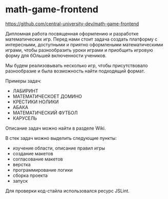 # math-game-frontend

https://github.com/central-university-dev/math-game-frontend

Дипломная работа посвященная оформлению и разработке математических игр.
Перед нами стоит задача создать платформу с интересными, доступными и приятно оформлеными математическими играми, чтобы разнообразить уроки играми и приобщить игровую форму для бОльшей включенности учеников.

Мы будем реализовывать несколько игр, чтобы присутствовало разнообразие и была возможность найти подходящий формат. 

Примеры задач:
* ЛАБИРИНТ
* МАТЕМАТИЧЕСКОЕТ ДОМИНО
* КРЕСТИКИ НОЛИКИ
* АБАКА
* МАТЕМАТИЧЕСКИЙ ФУТБОЛ
* КАРУСЕЛЬ

Описание задач можно найти в разделе Wiki.

В стек задач можно выделить следующие пункты:
* изучение области, описание правил игры
* создание макетов
* согласование макетов
* верстка
* программирование логики
* сборка проекта
* запуск


Для проверки код-стайла использовался ресурс JSLint.
